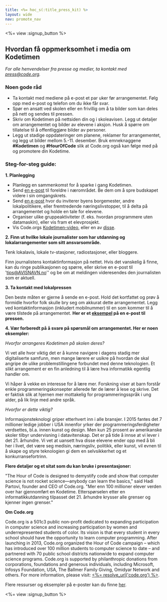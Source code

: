 ```yaml
---
title: <%= hoc_s(:title_press_kit) %>
layout: wide
nav: promote_nav
---
```

<%= view :signup_button %>

## Hvordan få oppmerksomhet i media om Kodetimen

*For alle henvendelser fra presse og medier, ta kontakt med <press@code.org>.*

### Noen gode råd

- Ta kontakt med mediene på e-post et par uker før arrangementet. Følg opp med e-post og telefon om du ikke får svar.
- Spør en ansatt ved skolen eller en frivillig om å ta bilder som kan deles på nett og sendes til pressen.
- Skriv om Kodetimen på nettsiden din og i skoleavisen. Legg ut detaljer om arrangementet og bilder av elevene i aksjon. Husk å spørre om tillatelse til å offentliggjøre bilder av personer.
- Legg ut stadige oppdateringer om planene, reklamer for arrangementet, og legg ut bilder mellom 5.-11. desember. Bruk emneknaggene **#Kodetimen** og **#HourOfCode** slik at Code.org også kan følge med på og promotere din Kodetime.

### Steg-for-steg guide:

**1. Planlegging**

- Planlegg en sammenkomst for å sparke i gang Kodetimen.
- Send [en e-post](<%= resolve_url('/promote/resources#sample-emails') %>) til foreldre i nærområdet. Be dem om å spre budskapet videre i sin omgangskrets.
- Send [en e-post](<%= resolve_url('/promote/resources#sample-emails') %>) hvor du inviterer byens borgemester, andre lokalpolitikere, eller fremtredende næringslivstopper, til å delta på arrangementet og holde en tale for elevene.
- Organiser ulike gruppeaktiviteter (f. eks. hvordan programmere uten datamaskin), eller vis fram et elevprosjekt.
- Vis Code.orgs [Kodetimen-video](<%= resolve_url('/') %>), eller en av [disse](<%= resolve_url('/promote/resources#videos') %>).

**2. Finn ut hvilke lokale journalister som har utdanning og lokalarrangementer som sitt ansvarsområde.**

Tenk lokalavis, lokale tv-stasjoner, radiostasjoner, eller bloggere.

Finn journalistens kontaktinformasjon på nettet. Hvis det vanskelig å finne, kan du ringe publikasjonen og spørre, eller skrive en e-post til 'tips@AVISNAVN.no'' og be om at meldingen videresendes den journalisten som er aktuell.

**3. Ta kontakt med lokalpressen**

Den beste måten er gjerne å sende en e-post. Hold det kortfattet og prøv å formidle hvorfor folk skulle bry seg om akkurat dette arrangementet. Legg ved kontaktinformasjon (inkludert mobilnummer) til en som kommer til å være tilstede på arrangementet. **Her er et [eksempel](<%= hoc_uri('/resources#sample-emails') %>) på en e-post til pressen.**

**4. Vær forberedt på å svare på spørsmål om arrangementet. Her er noen eksempler:**

*Hvorfor arrangeres Kodetimen på skolen deres?*

Vi vet alle hvor viktig det er å kunne navigere i dagens stadig mer digitaliserte samfunn, men mange lærere er usikre på hvordan de skal angripe de ulike problemstillingene forbundet med denne teknologien. Et slikt arrangement er en fin anledning til å lære hva informatikk egentlig handler om.

Vi håper å vekke en interesse for å lære mer. Forskning viser at barn forstår enkle programmeringskonsepter allerede før de lærer å lese og skrive. Det er faktisk slik at hjernen mer mottakelig for programmeringsspråk i ung alder, på lik linje med andre språk.

*Hvorfor er dette viktig?*

Informasjonsteknologi griper etterhvert inn i alle bransjer. I 2015 fantes det 7 millioner ledige jobber i USA innenfor yrker der programmeringsferdigheter verdsettes, bl.a. innen kunst og design. Men kun 25 prosent av amerikanske skoler tilbyr undervisning i datavitenskap. Det er på tide å innse at vi lever i det 21. århundre. Vi vet at uansett hva disse elevene ender opp med å bli her i livet, det være seg medisin, næringsliv, politikk, eller kunst, vil evnen til å skape og styre teknologien gi dem en selvsikkerhet og et konkurransefortrinn.

**Flere detaljer og et sitat som du kan bruke i presentasjoner:**

"The Hour of Code is designed to demystify code and show that computer science is not rocket science—anybody can learn the basics," said Hadi Partovi, founder and CEO of Code.org. "Mer enn 100 millioner elever verden over har gjennomført en Kodetime. Etterspørselen etter en informatikkutdanning tilpasset det 21. århundre krysser alle grenser og kjenner ingen grenser."

**Om Code.org**

Code.org is a 501c3 public non-profit dedicated to expanding participation in computer science and increasing participation by women and underrepresented students of color. Its vision is that every student in every school should have the opportunity to learn computer programming. After launching in 2013, Code.org organized the Hour of Code campaign – which has introduced over 100 million students to computer science to date – and partnered with 70 public school districts nationwide to expand computer science programs. Code.org is supported by philanthropic donations from corporations, foundations and generous individuals, including Microsoft, Infosys Foundation, USA, The Ballmer Family Giving, Omidyar Network and others. For more information, please visit: [<%= resolve_url('code.org') %>](<%= resolve_url('https://code.org') %>).

  
Flere ressurser og eksempler på e-poster kan du finne [her](<%= resolve_url('/promote') %>).

<%= view :signup_button %>